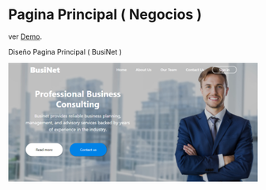 # Pagina Principal ( Negocios )

ver [Demo](https://home-page-business.netlify.app/).

Diseño Pagina Principal ( BusiNet )

![captura]( image.png)

